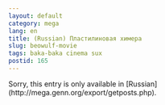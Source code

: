 ```yaml
---
layout: default
category: mega
lang: en
title: (Russian) Пластилиновая химера
slug: beowulf-movie
tags: baka-baka cinema sux 
postid: 165
---
```

<p>Sorry, this entry is only available in [Russian](http://mega.genn.org/export/getposts.php).</p>